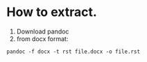 # How to extract.
1. Download pandoc
2. from docx format:
```
pandoc -f docx -t rst file.docx -o file.rst
```
